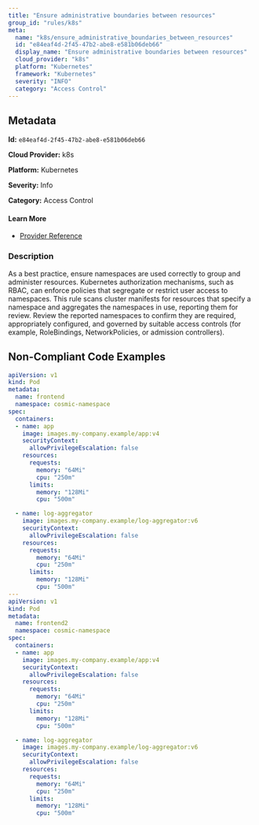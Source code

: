 ```yaml
---
title: "Ensure administrative boundaries between resources"
group_id: "rules/k8s"
meta:
  name: "k8s/ensure_administrative_boundaries_between_resources"
  id: "e84eaf4d-2f45-47b2-abe8-e581b06deb66"
  display_name: "Ensure administrative boundaries between resources"
  cloud_provider: "k8s"
  platform: "Kubernetes"
  framework: "Kubernetes"
  severity: "INFO"
  category: "Access Control"
---
```

## Metadata

**Id:** `e84eaf4d-2f45-47b2-abe8-e581b06deb66`

**Cloud Provider:** k8s

**Platform:** Kubernetes

**Severity:** Info

**Category:** Access Control

#### Learn More

 - [Provider Reference](https://kubernetes.io/docs/concepts/overview/working-with-objects/namespaces/)

### Description

 As a best practice, ensure namespaces are used correctly to group and administer resources. Kubernetes authorization mechanisms, such as RBAC, can enforce policies that segregate or restrict user access to namespaces. This rule scans cluster manifests for resources that specify a namespace and aggregates the namespaces in use, reporting them for review. Review the reported namespaces to confirm they are required, appropriately configured, and governed by suitable access controls (for example, RoleBindings, NetworkPolicies, or admission controllers).

## Non-Compliant Code Examples
```yaml
apiVersion: v1
kind: Pod
metadata:
  name: frontend
  namespace: cosmic-namespace
spec:
  containers:
  - name: app
    image: images.my-company.example/app:v4
    securityContext:
      allowPrivilegeEscalation: false
    resources:
      requests:
        memory: "64Mi"
        cpu: "250m"
      limits:
        memory: "128Mi"
        cpu: "500m"

  - name: log-aggregator
    image: images.my-company.example/log-aggregator:v6
    securityContext:
      allowPrivilegeEscalation: false
    resources:
      requests:
        memory: "64Mi"
        cpu: "250m"
      limits:
        memory: "128Mi"
        cpu: "500m"
---
apiVersion: v1
kind: Pod
metadata:
  name: frontend2
  namespace: cosmic-namespace
spec:
  containers:
  - name: app
    image: images.my-company.example/app:v4
    securityContext:
      allowPrivilegeEscalation: false
    resources:
      requests:
        memory: "64Mi"
        cpu: "250m"
      limits:
        memory: "128Mi"
        cpu: "500m"

  - name: log-aggregator
    image: images.my-company.example/log-aggregator:v6
    securityContext:
      allowPrivilegeEscalation: false
    resources:
      requests:
        memory: "64Mi"
        cpu: "250m"
      limits:
        memory: "128Mi"
        cpu: "500m"


```